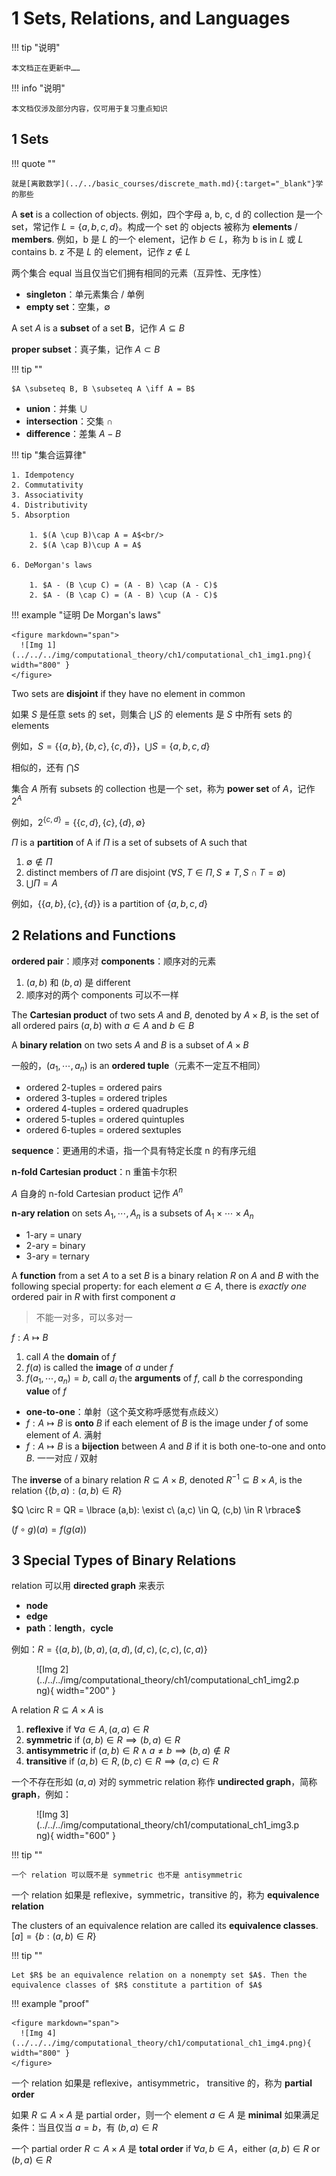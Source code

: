# 1 Sets, Relations, and Languages

!!! tip "说明"

    本文档正在更新中……

!!! info "说明"

    本文档仅涉及部分内容，仅可用于复习重点知识

## 1 Sets

!!! quote ""

    就是[离散数学](../../basic_courses/discrete_math.md){:target="_blank"}学的那些

A **set** is a collection of objects. 例如，四个字母 a, b, c, d 的 collection 是一个 set，常记作 $L = \lbrace a,b,c,d \rbrace$。构成一个 set 的 objects 被称为 **elements** / **members**. 例如，b 是 $L$ 的一个 element，记作 $b \in L$，称为 b is in $L$ 或 $L$ contains b. z 不是 $L$ 的 element，记作 $z \notin L$

两个集合 equal 当且仅当它们拥有相同的元素（互异性、无序性）

- **singleton**：单元素集合 / 单例
- **empty set**：空集，$\emptyset$

A set $A$ is a **subset** of a set **B**，记作 $A \subseteq B$

**proper subset**：真子集，记作 $A \subset B$

!!! tip ""

    $A \subseteq B, B \subseteq A \iff A = B$

- **union**：并集 $\cup$
- **intersection**：交集 $\cap$
- **difference**：差集 $A - B$

!!! tip "集合运算律"

    1. Idempotency
    2. Commutativity
    3. Associativity
    4. Distributivity
    5. Absorption

        1. $(A \cup B)\cap A = A$<br/>
        2. $(A \cap B)\cup A = A$

    6. DeMorgan's laws

        1. $A - (B \cup C) = (A - B) \cap (A - C)$
        2. $A - (B \cap C) = (A - B) \cup (A - C)$

!!! example "证明 De Morgan's laws"

    <figure markdown="span">
      ![Img 1](../../../img/computational_theory/ch1/computational_ch1_img1.png){ width="800" }
    </figure>

Two sets are **disjoint** if they have no element in common

如果 $S$ 是任意 sets 的 set，则集合 $\bigcup S$ 的 elements 是 $S$ 中所有 sets 的 elements

例如，$S = \lbrace \lbrace a,b \rbrace,\lbrace b,c \rbrace,\lbrace c,d \rbrace\rbrace$，$\bigcup S = \lbrace a,b,c,d \rbrace$

相似的，还有 $\bigcap S$

集合 $A$ 所有 subsets 的 collection 也是一个 set，称为 **power set** of $A$，记作 $2^A$

例如，$2^{\lbrace c,d\rbrace} = \lbrace \lbrace c,d\rbrace,\lbrace c\rbrace,\lbrace d\rbrace,\emptyset \rbrace$

$\Pi$ is a **partition** of A if $\Pi$ is a set of subsets of A such that

1. $\emptyset \notin \Pi$
2. distinct members of $\Pi$ are disjoint ($\forall S, T \in \Pi, S \not ={T}, S \cap T = \emptyset$)
3. $\bigcup \Pi = A$

例如，$\lbrace \lbrace a,b \rbrace,\lbrace c \rbrace,\lbrace d \rbrace\rbrace$ is a partition of $\lbrace a,b,c,d\rbrace$

## 2 Relations and Functions

**ordered pair**：顺序对
**components**：顺序对的元素

1. $(a,b)$ 和 $(b,a)$ 是 different
2. 顺序对的两个 components 可以不一样

The **Cartesian product** of two sets $A$ and $B$, denoted by $A \times B$, is the set of all ordered pairs $(a,b)$ with $a \in A$ and $b \in B$

A **binary relation** on two sets $A$ and $B$ is a subset of $A \times B$

一般的，$(a_1, \cdots, a_n)$ is an **ordered tuple**（元素不一定互不相同）

- ordered 2-tuples = ordered pairs
- ordered 3-tuples = ordered triples
- ordered 4-tuples = ordered quadruples
- ordered 5-tuples = ordered quintuples
- ordered 6-tuples = ordered sextuples

**sequence**：更通用的术语，指一个具有特定长度 n 的有序元组

**n-fold Cartesian product**：n 重笛卡尔积

$A$ 自身的 n-fold Cartesian product 记作 $A^n$

**n-ary relation** on sets $A_1, \cdots, A_n$ is a subsets of $A_1 \times \cdots \times A_n$

- 1-ary = unary
- 2-ary = binary
- 3-ary = ternary

A **function** from a set $A$ to a set $B$ is a binary relation $R$ on $A$ and $B$ with the following special property: for each element $a \in A$, there is *exactly one* ordered pair in $R$ with first component $a$

> 不能一对多，可以多对一

$f: A \mapsto B$

1. call $A$ the **domain** of $f$
2. $f(a)$ is called the **image** of $a$ under $f$
3. $f(a_1, \cdots, a_n) = b$, call $a_i$ the **arguments** of $f$, call $b$ the corresponding **value** of $f$

- **one-to-one**：单射（这个英文称呼感觉有点歧义）
- $f: A \mapsto B$ is **onto** $B$ if each element of $B$ is the image under $f$ of some element of $A$. 满射
- $f: A \mapsto B$ is a **bijection** between $A$ and $B$ if it is both one-to-one and onto $B$. 一一对应 / 双射

The **inverse** of a binary relation $R \subseteq A \times B$, denoted $R^{-1} \subseteq B \times A$, is the relation $\lbrace (b,a):(a,b) \in R \rbrace$

$Q \circ R = QR = \lbrace (a,b): \exist c\ (a,c) \in Q, (c,b) \in R \rbrace$

$(f \circ g)(a) = f(g(a))$

## 3 Special Types of Binary Relations

relation 可以用 **directed graph** 来表示

- **node**
- **edge**
- **path**：**length**，**cycle**

例如：$R=\lbrace (a,b),(b,a),(a,d),(d,c),(c,c),(c,a) \rbrace$

<figure markdown="span">
  ![Img 2](../../../img/computational_theory/ch1/computational_ch1_img2.png){ width="200" }
</figure>

A relation $R \subseteq A \times A$ is

1. **reflexive** if $\forall a \in A,(a,a) \in R$
2. **symmetric** if $(a,b) \in R \implies (b,a) \in R$
3. **antisymmetric** if $(a,b) \in R \wedge a \not ={b} \implies (b,a) \notin R$
4. **transitive** if $(a,b) \in R, (b,c) \in R \implies (a,c) \in R$

一个不存在形如 $(a,a)$ 对的 symmetric relation 称作 **undirected graph**，简称 **graph**，例如：

<figure markdown="span">
  ![Img 3](../../../img/computational_theory/ch1/computational_ch1_img3.png){ width="600" }
</figure>

!!! tip ""

    一个 relation 可以既不是 symmetric 也不是 antisymmetric

一个 relation 如果是 reflexive，symmetric，transitive 的，称为 **equivalence relation**

The clusters of an equivalence relation are called its **equivalence classes**. $[a] = \lbrace b:(a,b) \in R \rbrace$

!!! tip ""

    Let $R$ be an equivalence relation on a nonempty set $A$. Then the equivalence classes of $R$ constitute a partition of $A$

!!! example "proof"

    <figure markdown="span">
      ![Img 4](../../../img/computational_theory/ch1/computational_ch1_img4.png){ width="800" }
    </figure>

一个 relation 如果是 reflexive，antisymmetric， transitive 的，称为 **partial order**

如果 $R \subseteq A \times A$ 是 partial order，则一个 element $a \in A$ 是 **minimal** 如果满足条件：当且仅当 $a = b$，有 $(b,a) \in R$

一个 partial order $R \subset A \times A$ 是 **total order** if $\forall a,b \in A$，either $(a, b ) \in R$ or $(b,a) \in R$